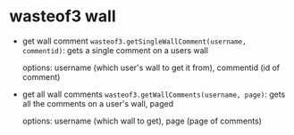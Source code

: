 # wasteof3 wall

- get wall comment `wasteof3.getSingleWallComment(username, commentid)`: gets a single comment on a users wall

    options: username (which user's wall to get it from), commentid (id of comment)
- get all wall comments `wasteof3.getWallComments(username, page)`: gets all the comments on a user's wall, paged

    options: username (which wall to get), page (page of comments)